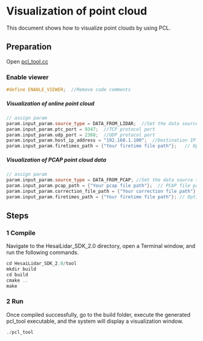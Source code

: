 # Visualization of point cloud
This document shows how to visualize point clouds by using PCL.


## Preparation
Open [pcl_tool.cc](../tool/pcl_tool.cc) 

### Enable viewer
```cpp
#define ENABLE_VIEWER;  //Remove code comments
```

##### Visualization of online point cloud 
```cpp
// assign param
param.input_param.source_type = DATA_FROM_LIDAR;  //Set the data source to real-time data
param.input_param.ptc_port = 9347;  //TCP protocol port
param.input_param.udp_port = 2368;  //UDP protocol port
param.input_param.host_ip_address = "192.168.1.100";  //Destination IP Address
param.input_param.firetimes_path = {"Your firetime file path"};   // Optional：Laser firing sequence (Firetimes file path)
```
##### Visualization of PCAP point cloud data
```cpp
// assign param
param.input_param.source_type = DATA_FROM_PCAP; //Set the data source to PCAP data
param.input_param.pcap_path = {"Your pcap file path"};  // PCAP file path
param.input_param.correction_file_path = {"Your correction file path"};   //Calibration file path (Angle Correction file path)
param.input_param.firetimes_path = {"Your firetime file path"}; // Optional：Laser firing sequence (Firetimes file path)
```


## Steps
### 1 Compile
Navigate to the HesaiLidar_SDK_2.0 directory, open a Terminal window, and run the following commands.
```cpp
cd HesaiLidar_SDK_2.0/tool
mkdir build
cd build
cmake ..
make
```

### 2 Run
Once compiled successfully, go to the build folder, execute the generated pcl_tool executable, and the system will display a visualization window.
```cpp
./pcl_tool
```

